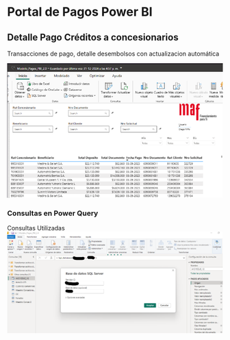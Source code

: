 # Portal de Pagos Power BI

## Detalle Pago Créditos a concesionarios
Transacciones de pago, detalle desembolsos con actualizacion automática

![alt text](image.png)

### Consultas en Power Query
Consultas Utilizadas
![alt text](image-1.png)
